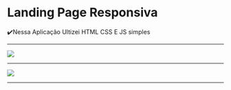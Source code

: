 <h1>Landing Page Responsiva</h1>
<p>✔️Nessa Aplicação Ultizei HTML CSS E JS simples</p>
<hr>
<img src="https://user-images.githubusercontent.com/77301626/134787667-f0fe0db1-59e7-4480-8465-cfe295809128.PNG">
<hr>
<img src="https://user-images.githubusercontent.com/77301626/134787771-080bf0f6-8771-4462-ab2b-dfee7b908b91.PNG">
<hr>

